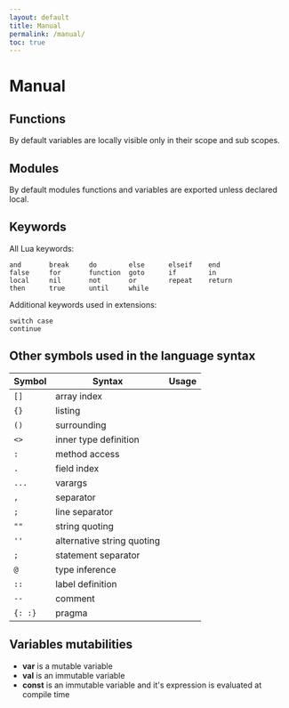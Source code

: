 ```yaml
---
layout: default
title: Manual
permalink: /manual/
toc: true
---
```


# Manual

## Functions

By default variables are locally visible only in their scope and sub scopes.


## Modules

By default modules functions and variables are exported unless declared local.

## Keywords

All Lua keywords:
```
and       break     do        else      elseif    end
false     for       function  goto      if        in
local     nil       not       or        repeat    return
then      true      until     while
```

Additional keywords used in extensions:
```
switch case
continue
```


## Other symbols used in the language syntax

| Symbol| Syntax | Usage |
|---|---|---|
| `[]`  | array index |
| `{}`  | listing |
| `()`  | surrounding |
| `<>`  | inner type definition |
| `:`   | method access |
| `.`   | field index |
| `...` | varargs |
| `,`   | separator |
| `;`   | line separator |
| `""`  | string quoting |
| `''`  | alternative string quoting |
| `;`   | statement separator |
| `@`   | type inference |
| `::`  | label definition |
| `--`  | comment |
| `{: :}` | pragma |


## Variables mutabilities

* **var** is a mutable variable
* **val** is an immutable variable
* **const** is an immutable variable and it's expression is evaluated at compile time
